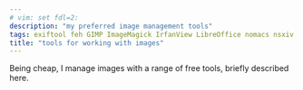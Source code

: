 ```yaml
---
# vim: set fdl=2:
description: "my preferred image management tools"
tags: exiftool feh GIMP ImageMagick IrfanView LibreOffice nomacs nsxiv MyPaint Pinta ranger tikz
title: "tools for working with images"
---
```


Being cheap, I manage images with a range of free tools, briefly described here.

